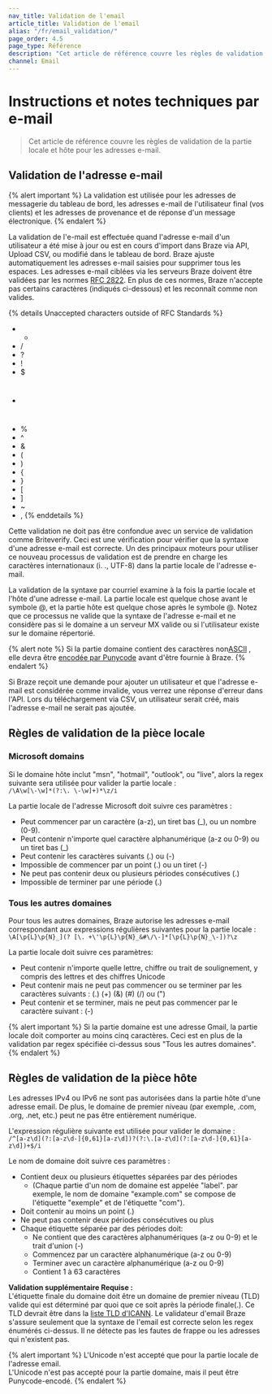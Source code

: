 ```yaml
---
nav_title: Validation de l'email
article_title: Validation de l'email
alias: "/fr/email_validation/"
page_order: 4.5
page_type: Référence
description: "Cet article de référence couvre les règles de validation de la partie locale et hôte pour les adresses e-mail."
channel: Email
---
```


# Instructions et notes techniques par e-mail

> Cet article de référence couvre les règles de validation de la partie locale et hôte pour les adresses e-mail.

## Validation de l'adresse e-mail

{% alert important %}
La validation est utilisée pour les adresses de messagerie du tableau de bord, les adresses e-mail de l'utilisateur final (vos clients) et les adresses de provenance et de réponse d'un message électronique.
{% endalert %}

La validation de l'e-mail est effectuée quand l'adresse e-mail d'un utilisateur a été mise à jour ou est en cours d'import dans Braze via API, Upload CSV, ou modifié dans le tableau de bord. Braze ajuste automatiquement les adresses e-mail saisies pour supprimer tous les espaces. Les adresses e-mail ciblées via les serveurs Braze doivent être validées par les normes [RFC 2822](http://tools.ietf.org/html/rfc2822). En plus de ces normes, Braze n'accepte pas certains caractères (indiqués ci-dessous) et les reconnaît comme non valides.

{% details Unaccepted characters outside of RFC Standards %}
- *
- /
- ?
- !
- $
- #
- %
- &#94;
- &
- (
- )
- {
- }
- [
- ]
- ~
- ,
{% enddetails %}

Cette validation ne doit pas être confondue avec un service de validation comme Briteverify. Ceci est une vérification pour vérifier que la syntaxe d'une adresse e-mail est correcte. Un des principaux moteurs pour utiliser ce nouveau processus de validation est de prendre en charge les caractères internationaux (i. ., UTF-8) dans la partie locale de l'adresse e-mail.

La validation de la syntaxe par courriel examine à la fois la partie locale et l'hôte d'une adresse e-mail. La partie locale est quelque chose avant le symbole @, et la partie hôte est quelque chose après le symbole @. Notez que ce processus ne valide que la syntaxe de l'adresse e-mail et ne considère pas si le domaine a un serveur MX valide ou si l'utilisateur existe sur le domaine répertorié.

{% alert note %}
Si la partie domaine contient des caractères non[ASCII](https://en.wikipedia.org/wiki/ASCII) , elle devra être [encodée par Punycode](https://www.punycoder.com/) avant d'être fournie à Braze.
{% endalert %}

Si Braze reçoit une demande pour ajouter un utilisateur et que l'adresse e-mail est considérée comme invalide, vous verrez une réponse d'erreur dans l'API. Lors du téléchargement via CSV, un utilisateur serait créé, mais l'adresse e-mail ne serait pas ajoutée.

## Règles de validation de la pièce locale

### Microsoft domains

Si le domaine hôte inclut "msn", "hotmail", "outlook", ou "live", alors la regex suivante sera utilisée pour valider la partie locale :<br> `/\A\w[\-\w]*(?:\. \-\w]+)*\z/i`

La partie locale de l'adresse Microsoft doit suivre ces paramètres :

- Peut commencer par un caractère (a-z), un tiret bas (_), ou un nombre (0-9).
- Peut contenir n'importe quel caractère alphanumérique (a-z ou 0-9) ou un tiret bas (_)
- Peut contenir les caractères suivants (.) ou (-)
- Impossible de commencer par un point (.) ou un tiret (-)
- Ne peut pas contenir deux ou plusieurs périodes consécutives (.)
- Impossible de terminer par une période (.)

### Tous les autres domaines

Pour tous les autres domaines, Braze autorise les adresses e-mail correspondant aux expressions régulières suivantes pour la partie locale :<br> `\A[\p{L}\p{N}_](? [\. +\'\p{L}\p{N}_&#\/\-]*[\p{L}\p{N}_\-])?\z`

La partie locale doit suivre ces paramètres:
- Peut contenir n'importe quelle lettre, chiffre ou trait de soulignement, y compris des lettres et des chiffres Unicode
- Peut contenir mais ne peut pas commencer ou se terminer par les caractères suivants : (.) (+) (&) (#) (/) ou (")
- Peut contenir et se terminer, mais ne peut pas commencer par le caractère suivant : (-)

{% alert important %}
Si la partie domaine est une adresse Gmail, la partie locale doit comporter au moins cinq caractères. Ceci est en plus de la validation par regex spécifiée ci-dessus sous "Tous les autres domaines".
{% endalert %}

## Règles de validation de la pièce hôte

Les adresses IPv4 ou IPv6 ne sont pas autorisées dans la partie hôte d'une adresse email. De plus, le domaine de premier niveau (par exemple, .com, .org, .net, etc.) peut ne pas être entièrement numérique.

L'expression régulière suivante est utilisée pour valider le domaine :<br> `/^[a-z\d](?:[a-z\d-]{0,61}[a-z\d])?(?:\.[a-z\d](?:[a-z\d-]{0,61}[a-z\d])+$/i`

Le nom de domaine doit suivre ces paramètres :

- Contient deux ou plusieurs étiquettes séparées par des périodes
    - (Chaque partie d'un nom de domaine est appelée "label". par exemple, le nom de domaine "example.com" se compose de l'étiquette "exemple" et de l'étiquette "com").
- Doit contenir au moins un point (.)
- Ne peut pas contenir deux périodes consécutives ou plus
- Chaque étiquette séparée par des périodes doit:
    - Ne contient que des caractères alphanumériques (a-z ou 0-9) et le trait d'union (-)
    - Commencez par un caractère alphanumérique (a-z ou 0-9)
    - Terminer avec un caractère alphanumérique (a-z ou 0-9)
    - Contient 1 à 63 caractères

**Validation supplémentaire Requise :**<br> L'étiquette finale du domaine doit être un domaine de premier niveau (TLD) valide qui est déterminé par quoi que ce soit après la période finale(.). Ce TLD devrait être dans la [liste TLD d'ICANN][2]. Le validateur d'email Braze s'assure seulement que la syntaxe de l'email est correcte selon les regex énumérés ci-dessus. Il ne détecte pas les fautes de frappe ou les adresses qui n'existent pas.

{% alert important %}
L'Unicode n'est accepté que pour la partie locale de l'adresse email.<br> L'Unicode n'est pas accepté pour la partie domaine, mais il peut être Punycode-encodé.
{% endalert %}

[2]: https://data.iana.org/TLD/tlds-alpha-by-domain.txt
